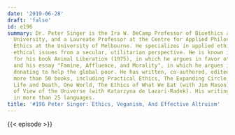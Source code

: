 ```yaml
---
date: '2019-06-28'
draft: 'false'
id: e196
summary: Dr. Peter Singer is the Ira W. DeCamp Professor of Bioethics at Princeton
  University, and a Laureate Professor at the Centre for Applied Philosophy and Public
  Ethics at the University of Melbourne. He specializes in applied ethics and approaches
  ethical issues from a secular, utilitarian perspective. He is known in particular
  for his book Animal Liberation (1975), in which he argues in favor of veganism,
  and his essay "Famine, Affluence, and Morality", in which he argues in favor of
  donating to help the global poor. He has written, co-authored, edited or co-edited
  more than 50 books, including Practical Ethics, The Expanding Circle, Rethinking
  Life and Death, One World, The Ethics of What We Eat (with Jim Mason) and The Point
  of View of the Universe (with Katarzyna de Lazari-Radek). His writings have appeared
  in more than 25 languages.
title: '#196 Peter Singer: Ethics, Veganism, And Effective Altruism'
---
```

{{< episode >}}
